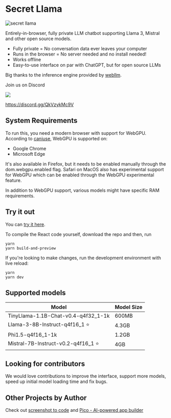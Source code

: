 # Secret Llama

![secret llama](https://github.com/abi/secret-llama/assets/23818/0bf43a95-4fe5-4c53-87bc-b558e5c4968f)

Entirely-in-browser, fully private LLM chatbot supporting Llama 3, Mistral and other open source models. 

- Fully private = No conversation data ever leaves your computer
- Runs in the browser = No server needed and no install needed!
- Works offline
- Easy-to-use interface on par with ChatGPT, but for open source LLMs

Big thanks to the inference engine provided by [webllm](https://github.com/mlc-ai/web-llm).

Join us on Discord

[![](https://dcbadge.vercel.app/api/server/QkVzykMc9V)](https://discord.gg/QkVzykMc9V)

https://discord.gg/QkVzykMc9V

## System Requirements

To run this, you need a modern browser with support for WebGPU. According to [caniuse](https://caniuse.com/?search=WebGPU), WebGPU is supported on:

- Google Chrome
- Microsoft Edge

It's also available in Firefox, but it needs to be enabled manually through the dom.webgpu.enabled flag. Safari on MacOS also has experimental support for WebGPU which can be enabled through the WebGPU experimental feature. 

In addition to WebGPU support, various models might have specific RAM requirements.

## Try it out

You can [try it here](https://secretllama.com).

To compile the React code yourself, download the repo and then, run

```
yarn
yarn build-and-preview
```

If you're looking to make changes, run the development environment with live reload:

```
yarn
yarn dev
```

## Supported models

| Model                     | Model Size |
|---------------------------|------------|
| TinyLlama-1.1B-Chat-v0.4-q4f32_1-1k | 600MB      |
| Llama-3-8B-Instruct-q4f16_1 ⭐         | 4.3GB      |
| Phi1.5-q4f16_1-1k                   | 1.2GB        |
| Mistral-7B-Instruct-v0.2-q4f16_1 ⭐    | 4GB        |


## Looking for contributors

We would love contributions to improve the interface, support more models, speed up initial model loading time and fix bugs.

## Other Projects by Author

Check out [screenshot to code](https://github.com/abi/screenshot-to-code) and [Pico - AI-powered app builder](https://picoapps.xyz)
